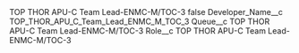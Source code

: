 <?xml version="1.0" encoding="UTF-8"?>
<CustomMetadata xmlns="http://soap.sforce.com/2006/04/metadata" xmlns:xsi="http://www.w3.org/2001/XMLSchema-instance" xmlns:xsd="http://www.w3.org/2001/XMLSchema">
    <label>TOP THOR APU-C Team Lead-ENMC-M/TOC-3</label>
    <protected>false</protected>
    <values>
        <field>Developer_Name__c</field>
        <value xsi:type="xsd:string">TOP_THOR_APU_C_Team_Lead_ENMC_M_TOC_3</value>
    </values>
    <values>
        <field>Queue__c</field>
        <value xsi:type="xsd:string">TOP THOR APU-C Team Lead-ENMC-M/TOC-3</value>
    </values>
    <values>
        <field>Role__c</field>
        <value xsi:type="xsd:string">TOP THOR APU-C Team Lead-ENMC-M/TOC-3</value>
    </values>
</CustomMetadata>
